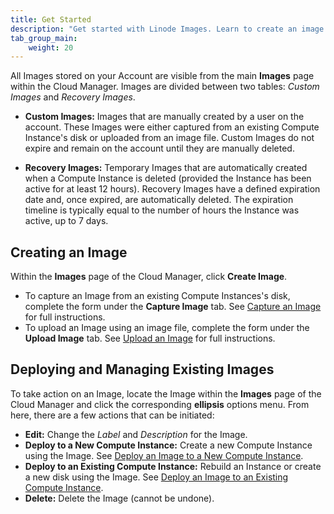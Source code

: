 ```yaml
---
title: Get Started
description: "Get started with Linode Images. Learn to create an image with the Linode Images service."
tab_group_main:
    weight: 20
---
```


All Images stored on your Account are visible from the main **Images** page within the Cloud Manager. Images are divided between two tables: *Custom Images* and *Recovery Images*.

- **Custom Images:** Images that are manually created by a user on the account. These Images were either captured from an existing Compute Instance's disk or uploaded from an image file. Custom Images do not expire and remain on the account until they are manually deleted.

- **Recovery Images:** Temporary Images that are automatically created when a Compute Instance is deleted (provided the Instance has been active for at least 12 hours). Recovery Images have a defined expiration date and, once expired, are automatically deleted. The expiration timeline is typically equal to the number of hours the Instance was active, up to 7 days.

## Creating an Image

Within the **Images** page of the Cloud Manager, click **Create Image**.

- To capture an Image from an existing Compute Instances's disk, complete the form under the **Capture Image** tab. See [Capture an Image](/docs/products/tools/images/guides/capture-an-image/) for full instructions.
- To upload an Image using an image file, complete the form under the **Upload Image** tab. See [Upload an Image](/docs/products/tools/images/guides/upload-an-image/) for full instructions.

## Deploying and Managing Existing Images

To take action on an Image, locate the Image within the **Images** page of the Cloud Manager and click the corresponding **ellipsis** options menu. From here, there are a few actions that can be initiated:

- **Edit:** Change the *Label* and *Description* for the Image.
- **Deploy to a New Compute Instance:** Create a new Compute Instance using the Image. See [Deploy an Image to a New Compute Instance](/docs/products/tools/images/guides/deploy-image-to-new-linode/).
- **Deploy to an Existing Compute Instance:** Rebuild an Instance or create a new disk using the Image. See [Deploy an Image to an Existing Compute Instance](/docs/products/tools/images/guides/deploy-image-to-existing-linode/).
- **Delete:** Delete the Image (cannot be undone).

